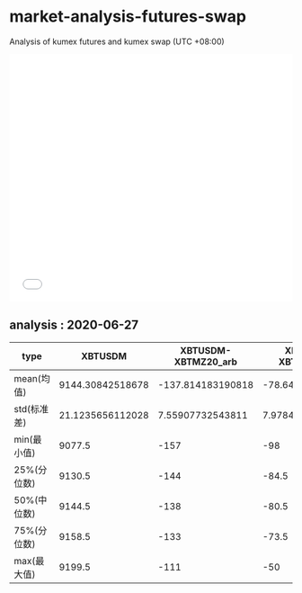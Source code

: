 # market-analysis-futures-swap
Analysis of kumex futures and kumex swap (UTC +08:00)

<iframe width="100%" height="440" src="./data.html" frameborder="no" border="0" scrolling="no"></iframe>

## analysis : 2020-06-27

type|XBTUSDM|XBTUSDM-XBTMZ20_arb|XBTUSDM-XBTMU20_arb|
---|---|---|---
mean(均值) | 9144.30842518678 | -137.814183190818 | -78.6472419107412
std(标准差) | 21.1235656112028 | 7.55907732543811 | 7.97840710583833
min(最小值) | 9077.5 | -157 | -98
25%(分位数) | 9130.5 | -144 | -84.5
50%(中位数) | 9144.5 | -138 | -80.5
75%(分位数) | 9158.5 | -133 | -73.5
max(最大值) | 9199.5 | -111 | -50

